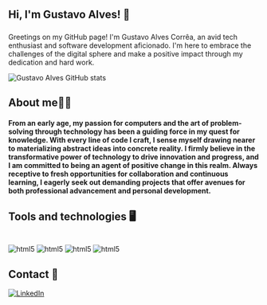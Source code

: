 ## Hi, I'm Gustavo Alves! 🦎
##### 
Greetings on my GitHub page! I'm Gustavo Alves Corrêa, an avid tech enthusiast and software development aficionado. I'm here to embrace the challenges of the digital sphere and make a positive impact through my dedication and hard work.


![Gustavo Alves GitHub stats](https://github-readme-stats.vercel.app/api?username=GustavoAlvesCorrea&show_icons=true&theme=dark)


## About me🙋‍♂️
#### From an early age, my passion for computers and the art of problem-solving through technology has been a guiding force in my quest for knowledge. With every line of code I craft, I sense myself drawing nearer to materializing abstract ideas into concrete reality. I firmly believe in the transformative power of technology to drive innovation and progress, and I am committed to being an agent of positive change in this realm. Always receptive to fresh opportunities for collaboration and continuous learning, I eagerly seek out demanding projects that offer avenues for both professional advancement and personal development.     



## Tools and technologies 🖥️
<div style="display:inline_block"><br/>
 
 <img align="center" alt=html5 src= "https://img.shields.io/badge/Python-3776AB?style=for-the-badge&logo=python&logoColor=white"/>
 <img align="center" alt=html5 src= "https://img.shields.io/badge/JavaScript-323330?style=for-the-badge&logo=javascript&logoColor=F7DF1E"/>
 <img align="center" alt=html5 src= "https://img.shields.io/badge/HTML-239120?style=for-the-badge&logo=html5&logoColor=white"/>
 <img align="center" alt=html5 src= "https://img.shields.io/badge/C%23-239120?style=for-the-badge&logo=c-sharp&logoColor=white"/>
<div>

## Contact 📱
[![LinkedIn](https://img.shields.io/badge/LinkedIn-0077B5?style=for-the-badge&logo=linkedin&logoColor=white)](https://www.linkedin.com/in/gustavo-alves-corrêa/)
